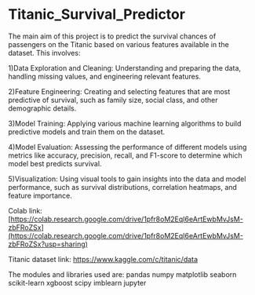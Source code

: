 # Titanic_Survival_Predictor

The main aim of this project is to predict the survival chances of passengers on the Titanic based on various features available in the dataset. This involves:

1)Data Exploration and Cleaning: Understanding and preparing the data, handling missing values, and engineering relevant features.

2)Feature Engineering: Creating and selecting features that are most predictive of survival, such as family size, social class, and other demographic details.

3)Model Training: Applying various machine learning algorithms to build predictive models and train them on the dataset.

4)Model Evaluation: Assessing the performance of different models using metrics like accuracy, precision, recall, and F1-score to determine which model best predicts survival.

5)Visualization: Using visual tools to gain insights into the data and model performance, such as survival distributions, correlation heatmaps, and feature importance.

Colab link: [https://colab.research.google.com/drive/1pfr8oM2EqI6eArtEwbMvJsM-zbFRoZSx](https://colab.research.google.com/drive/1pfr8oM2EqI6eArtEwbMvJsM-zbFRoZSx?usp=sharing)

Titanic dataset link: https://www.kaggle.com/c/titanic/data

The modules and libraries used are:
pandas
numpy
matplotlib
seaborn
scikit-learn
xgboost
scipy
imblearn
jupyter
